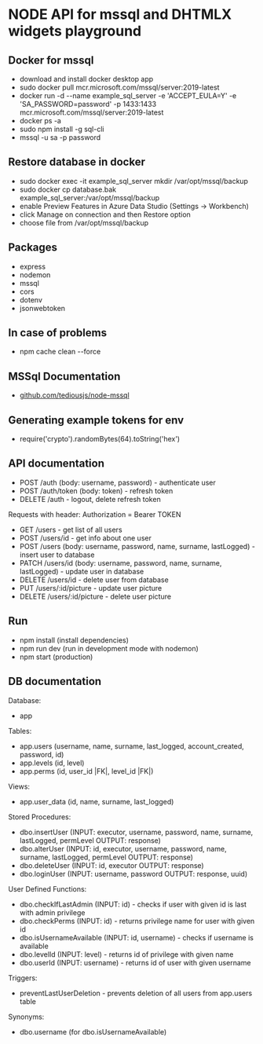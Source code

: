 # NODE API for mssql and DHTMLX widgets playground

## Docker for mssql
-   download and install docker desktop app
-   sudo docker pull mcr.microsoft.com/mssql/server:2019-latest
-   docker run -d --name example_sql_server -e 'ACCEPT_EULA=Y' -e 'SA_PASSWORD=password' -p 1433:1433 mcr.microsoft.com/mssql/server:2019-latest
-   docker ps -a
-   sudo npm install -g sql-cli
-   mssql -u sa -p password

## Restore database in docker
-   sudo docker exec -it example_sql_server mkdir /var/opt/mssql/backup
-   sudo docker cp database.bak example_sql_server:/var/opt/mssql/backup
-   enable Preview Features in Azure Data Studio (Settings -> Workbench)
-   click Manage on connection and then Restore option
-   choose file from /var/opt/mssql/backup

## Packages
-   express
-   nodemon
-   mssql
-   cors
-   dotenv
-   jsonwebtoken

## In case of problems
-   npm cache clean --force

## MSSql Documentation
-   [github.com/tediousjs/node-mssql](https://github.com/tediousjs/node-mssql)

## Generating example tokens for env
-   require('crypto').randomBytes(64).toString('hex')

## API documentation
-   POST /auth (body: username, password) - authenticate user
-   POST /auth/token (body: token) - refresh token
-   DELETE /auth - logout, delete refresh token

Requests with header: Authorization = Bearer TOKEN
-   GET /users - get list of all users
-   POST /users/id - get info about one user
-   POST /users (body: username, password, name, surname, lastLogged) - insert user to database
-   PATCH /users/id (body: username, password, name, surname, lastLogged) - update user in database
-   DELETE /users/id - delete user from database
-   PUT /users/:id/picture - update user picture
-   DELETE /users/:id/picture - delete user picture

## Run
-   npm install (install dependencies)
-   npm run dev (run in development mode with nodemon)
-   npm start (production)

## DB documentation
Database: 
-   app

Tables:
-   app.users (username, name, surname, last_logged, account_created, password, id)
-   app.levels (id, level)
-   app.perms (id, user_id |FK|, level_id |FK|)

Views:
-   app.user_data (id, name, surname, last_logged)

Stored Procedures:
-   dbo.insertUser (INPUT: executor, username, password, name, surname, lastLogged, permLevel OUTPUT: response)
-   dbo.alterUser (INPUT: id, executor, username, password, name, surname, lastLogged, permLevel OUTPUT: response)
-   dbo.deleteUser (INPUT: id, executor OUTPUT: response)
-   dbo.loginUser (INPUT: username, password OUTPUT: response, uuid)

User Defined Functions:
-   dbo.checkIfLastAdmin (INPUT: id) - checks if user with given id is last with admin privilege
-   dbo.checkPerms (INPUT: id) - returns privilege name for user with given id
-   dbo.isUsernameAvailable (INPUT: id, username) - checks if username is available
-   dbo.levelId (INPUT: level) - returns id of privilege with given name
-   dbo.userId (INPUT: username) - returns id of user with given username

Triggers:
-   preventLastUserDeletion - prevents deletion of all users from app.users table

Synonyms:
-   dbo.username (for dbo.isUsernameAvailable)